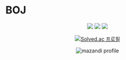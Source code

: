 # BOJ
<div align=center>
<img src="https://img.shields.io/badge/Java-181717?style=for-the-badge&logo=OpenJDK&logoColor=white"/>
<img src="https://img.shields.io/badge/MySQL-181717?style=flat-square&logo=MySQL&logoColor=white"/>
<img src="https://img.shields.io/badge/Github-181717?style=flat-square&logo=Github&logoColor=white"/>



 [![Solved.ac 프로필](http://mazassumnida.wtf/api/v2/generate_badge?boj=kevin9981)](https://solved.ac/유저네임)

![mazandi profile](http://mazandi.herokuapp.com/api?handle=kevin9981&theme=warm)
</div>
